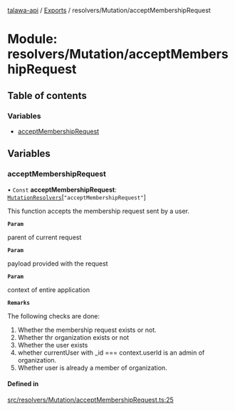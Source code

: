[talawa-api](../README.md) / [Exports](../modules.md) / resolvers/Mutation/acceptMembershipRequest

# Module: resolvers/Mutation/acceptMembershipRequest

## Table of contents

### Variables

- [acceptMembershipRequest](resolvers_Mutation_acceptMembershipRequest.md#acceptmembershiprequest)

## Variables

### acceptMembershipRequest

• `Const` **acceptMembershipRequest**: [`MutationResolvers`](types_generatedGraphQLTypes.md#mutationresolvers)[``"acceptMembershipRequest"``]

This function accepts the membership request sent by a user.

**`Param`**

parent of current request

**`Param`**

payload provided with the request

**`Param`**

context of entire application

**`Remarks`**

The following checks are done:
1. Whether the membership request exists or not.
2. Whether thr organization exists or not
3. Whether the user exists
4. whether currentUser with _id === context.userId is an admin of organization.
5. Whether user is already a member of organization.

#### Defined in

[src/resolvers/Mutation/acceptMembershipRequest.ts:25](https://github.com/PalisadoesFoundation/talawa-api/blob/2c2e70a/src/resolvers/Mutation/acceptMembershipRequest.ts#L25)
